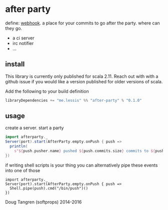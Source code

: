 # after party

define: [webhook](https://help.github.com/articles/post-receive-hooks). a place for your commits to go after the party. where can they go.

* a ci server
* irc notifier
* ...

## install

This library is currently only published for scala 2.11. Reach out with with a github issue if you would like a version published
for older versions of scala.

Add the following to your build definition

```scala
libraryDependencies += "me.lessis" %% "after-party" % "0.1.0"
```

## usage

create a server. start a party

```scala
import afterparty._
Server(port).start(AfterParty.empty.onPush { push =>
  println(
    s"${push.pusher.name} pushed ${push.commits.size} commits to ${push.ref}")
})
```

if writing shell scripts is your thing you can alternatively pipe these events into one of those


```
import afterparty._
Server(port).start(AfterParty.empty.onPush { push =>
  Shell.pipe(push).cmd("/bin/push")()
})
```



Doug Tangren (softprops) 2014-2016
